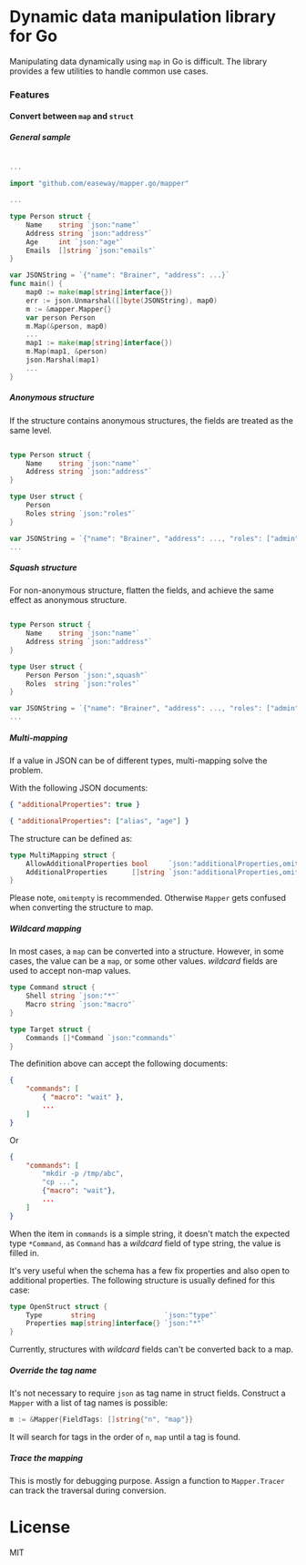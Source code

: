 # Dynamic data manipulation library for Go

Manipulating data dynamically using `map` in Go is difficult.
The library provides a few utilities to handle common use cases.

### Features

#### Convert between `map` and `struct`

##### General sample

```go

...

import "github.com/easeway/mapper.go/mapper"

...

type Person struct {
    Name    string `json:"name"`
    Address string `json:"address"`
    Age     int `json:"age"`
    Emails  []string `json:"emails"`
}

var JSONString = `{"name": "Brainer", "address": ...}`
func main() {
    map0 := make(map[string]interface{})
    err := json.Unmarshal([]byte(JSONString), map0)
    m := &mapper.Mapper{}
    var person Person
    m.Map(&person, map0)
    ...
    map1 := make(map[string]interface{})
    m.Map(map1, &person)
    json.Marshal(map1)
    ...
}
```

##### Anonymous structure

If the structure contains anonymous structures,
the fields are treated as the same level.

```go

type Person struct {
    Name    string `json:"name"`
    Address string `json:"address"`
}

type User struct {
    Person
    Roles string `json:"roles"`
}

var JSONString = `{"name": "Brainer", "address": ..., "roles": ["admin", "dev"]}`
...
```

##### Squash structure

For non-anonymous structure,
flatten the fields, and achieve the same effect as anonymous structure.

```go

type Person struct {
    Name    string `json:"name"`
    Address string `json:"address"`
}

type User struct {
    Person Person `json:",squash"`
    Roles  string `json:"roles"`
}

var JSONString = `{"name": "Brainer", "address": ..., "roles": ["admin", "dev"]}`
...
```

##### Multi-mapping

If a value in JSON can be of different types, multi-mapping solve the problem.

With the following JSON documents:

```json
{ "additionalProperties": true }
```

```json
{ "additionalProperties": ["alias", "age"] }
```

The structure can be defined as:

```go
type MultiMapping struct {
    AllowAdditionalProperties bool     `json:"additionalProperties,omitempty"`
    AdditionalProperties      []string `json:"additionalProperties,omitempty"`
}
```

Please note, `omitempty` is recommended.
Otherwise `Mapper` gets confused when converting the structure to map.

##### Wildcard mapping

In most cases, a `map` can be converted into a structure.
However, in some cases, the value can be a `map`, or some other values.
_wildcard_ fields are used to accept non-map values.

```go
type Command struct {
    Shell string `json:"*"`
    Macro string `json:"macro"`
}

type Target struct {
    Commands []*Command `json:"commands"`
}
```

The definition above can accept the following documents:

```json
{
    "commands": [
        { "macro": "wait" },
        ...
    ]
}
```

Or

```json
{
    "commands": [
        "mkdir -p /tmp/abc",
        "cp ...",
        {"macro": "wait"},
        ...
    ]
}
```

When the item in `commands` is a simple string,
it doesn't match the expected type `*Command`,
as `Command` has a _wildcard_ field of type string, the value is filled in.

It's very useful when the schema has a few fix properties and also open to
additional properties.
The following structure is usually defined for this case:

```go
type OpenStruct struct {
    Type       string                 `json:"type"`
    Properties map[string]interface{} `json:"*"`
}
```

Currently, structures with _wildcard_ fields can't be converted back to a map.

##### Override the tag name

It's not necessary to require `json` as tag name in struct fields.
Construct a `Mapper` with a list of tag names is possible:

```go
m := &Mapper{FieldTags: []string{"n", "map"}}
```

It will search for tags in the order of `n`, `map` until a tag is found.

##### Trace the mapping

This is mostly for debugging purpose.
Assign a function to `Mapper.Tracer` can track the traversal during conversion.

# License

MIT
